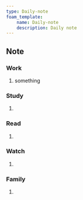 ```yaml
---
type: Daily-note
foam_template:
    name: Daily-note
    description: Daily note
---
```


## Note

### Work

1. something

### Study

1. 

### Read

1. 

### Watch

1. 

### Family

1.